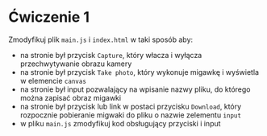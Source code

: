 # Ćwiczenie 1
Zmodyfikuj plik `main.js` i `index.html` w taki sposób aby:
- na stronie był przycisk  `Capture`, który włacza i wyłącza przechwytywanie obrazu kamery
- na stronie był przycisk  `Take photo`, który wykonuje migawkę i wyświetla w elemencie `canvas`
- na stronie był input pozwalający na wpisanie nazwy pliku, do którego można zapisać obraz migawki
- na stronie był przycisk lub link w postaci przycisku `Download`, który rozpocznie pobieranie migwaki 
do pliku o nazwie zelementu `input`
- w pliku `main.js` zmodyfikuj kod obsługujący przyciski i input
